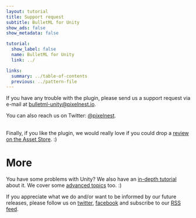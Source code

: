```yaml
---
layout: tutorial
title: Support request
subtitle: BulletML for Unity
show_ads: false
show_metadata: false

tutorial:
  show_label: false
  name: BulletML for Unity
  link: ../

links:
  summary: ../table-of-contents
  previous: ../pattern-file
---
```


If you have any trouble with the plugin, please send us a support request via e-mail at [bulletml-unity@pixelnest.io](mailto:bulletml-unity@pixelnest.io).

You can also reach us on Twitter: [@pixelnest][twitter].

<br />Finally, if you like the plugin, we would really love if you could drop a [review on the Asset Store](https://www.assetstore.unity3d.com/#/content/16206#reviewBox). :)

# More

You have some problems with Unity? We also have an [in-depth tutorial](/tutorials/2d-game-unity/) about it. We cover some [advanced topics](/tutorials) too. :)

If you appreciate what we do and/or want to be informed by our future releases, please follow us on [twitter][twitter], [facebook][facebook] and subscribe to our [RSS feed][feed].


[twitter]: https://twitter.com/pixelnest
[facebook]: https://www.facebook.com/pixelneststudio
[feed]: http://feedpress.me/pixelnest
